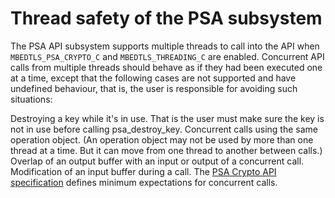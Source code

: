 Thread safety of the PSA subsystem
==================================
The PSA API subsystem supports multiple threads to call into the API when `MBEDTLS_PSA_CRYPTO_C` and `MBEDTLS_THREADING_C` are enabled. Concurrent API calls from multiple threads should behave as if they had been executed one at a time, except that the following cases are not supported and have undefined behaviour, that is, the user is responsible for avoiding such situations:

Destroying a key while it's in use. That is the user must make sure the key is not in use before calling psa_destroy_key.
Concurrent calls using the same operation object. (An operation object may not be used by more than one thread at a time. But it can move from one thread to another between calls.)
Overlap of an output buffer with an input or output of a concurrent call.
Modification of an input buffer during a call.
The [PSA Crypto API specification](https://armmbed.github.io/mbed-crypto/html/overview/conventions.html#concurrent-calls) defines minimum expectations for concurrent calls.
